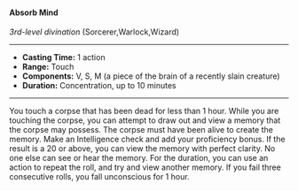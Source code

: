 #### Absorb Mind
*3rd-level divination* (Sorcerer,Warlock,Wizard)
___
- **Casting Time:** 1 action
- **Range:** Touch
- **Components:** V, S, M (a piece of the brain of a recently slain creature)
- **Duration:** Concentration, up to 10 minutes
---
You touch a corpse that has been dead for less than
1 hour. While you are touching the corpse, you can
attempt to draw out and view a memory that the
corpse may possess. The corpse must have been
alive to create the memory. Make an Intelligence
check and add your proficiency bonus. If the result
is a 20 or above, you can view the memory with
perfect clarity. No one else can see or hear the
memory. For the duration, you can use an action to
repeat the roll, and try and view another memory. If
you fail three consecutive rolls, you fall unconscious
for 1 hour.
